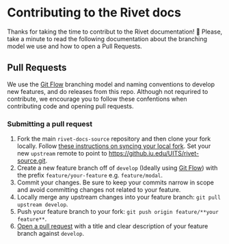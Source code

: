# Contributing to the Rivet docs
Thanks for taking the time to contribut to the Rivet documentation! 🙌 Please, take a minute to read the following documentation about the branching model we use and how to open a Pull Requests.

## Pull Requests
We use the [Git Flow](https://danielkummer.github.io/git-flow-cheatsheet/) branching model and naming conventions to develop new features, and do releases from this repo. Although not requrired to contribute, we encourage you to follow these confentions when contributing code and opening pull requests.

### Submitting a pull request
1. Fork the main `rivet-docs-source` repository and then clone your fork locally. Follow [these instructions on syncing your local fork](https://help.github.com/articles/fork-a-repo/#keep-your-fork-synced). Set your new `upstream` remote to point to https://github.iu.edu/UITS/rivet-source.git.
2. Create a new feature branch off of `develop` (Ideally using [Git Flow](https://danielkummer.github.io/git-flow-cheatsheet/)) with the prefix `feature/your-feature` e.g. `feature/modal`.
3. Commit your changes. Be sure to keep your commits narrow in scope and avoid committing changes not related to your feature.
4. Locally merge any upstream changes into your feature branch: `git pull upstream develop`.
5. Push your feature branch to your fork: `git push origin feature/**your feature**`.
6. [Open a pull request](https://help.github.com/articles/about-pull-requests/) with a title and clear description of your feature branch against `develop`.